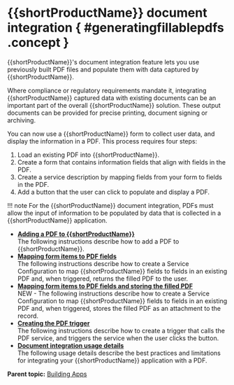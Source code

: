 # {{shortProductName}} document integration { #generatingfillablepdfs .concept }

{{shortProductName}}'s document integration feature lets you use previously built PDF files and populate them with data captured by {{shortProductName}}.

Where compliance or regulatory requirements mandate it, integrating {{shortProductName}} captured data with existing documents can be an important part of the overall {{shortProductName}} solution. These output documents can be provided for precise printing, document signing or archiving.

You can now use a {{shortProductName}} form to collect user data, and display the information in a PDF. This process requires four steps:

1.  Load an existing PDF into {{shortProductName}}.
2.  Create a form that contains information fields that align with fields in the PDF.
3.  Create a service description by mapping fields from your form to fields in the PDF.
4.  Add a button that the user can click to populate and display a PDF.

!!! note
    For the {{shortProductName}} document integration, PDFs must allow the input of information to be populated by data that is collected in a {{shortProductName}} application.

-   **[Adding a PDF to {{shortProductName}}](di_adding_pdf_to.md)**  
The following instructions describe how to add a PDF to {{shortProductName}}.
-   **[Mapping form items to PDF fields](di_mapping_form_items_to_pdf_fields.md)**  
The following instructions describe how to create a Service Configuration to map {{shortProductName}} fields to fields in an existing PDF and, when triggered, returns the filled PDF to the user.
-   **[Mapping form items to PDF fields and storing the filled PDF](di_mapping_form_items_to_pdf_fields_and_attaching.md)**  
NEW - The following instructions describe how to create a Service Configuration to map {{shortProductName}} fields to fields in an existing PDF and, when triggered, stores the filled PDF as an attachment to the record.
-   **[Creating the PDF trigger](di_creating_the_pdf_trigger.md)**  
The following instructions describe how to create a trigger that calls the PDF service, and triggers the service when the user clicks the button.
-   **[Document integration usage details](di_usage_details.md)**  
The following usage details describe the best practices and limitations for integrating your {{shortProductName}} application with a PDF.

**Parent topic:** [Building Apps](cr_creating_and_managing_toc.md)

